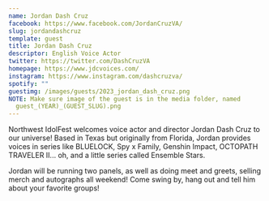 ```yaml
---
name: Jordan Dash Cruz
facebook: https://www.facebook.com/JordanCruzVA/
slug: jordandashcruz
template: guest
title: Jordan Dash Cruz
descriptor: English Voice Actor
twitter: https://twitter.com/DashCruzVA
homepage: https://www.jdcvoices.com/
instagram: https://www.instagram.com/dashcruzva/
spotify: ""
guestimg: /images/guests/2023_jordan_dash_cruz.png
NOTE: Make sure image of the guest is in the media folder, named
  guest_(YEAR)_(GUEST_SLUG).png
---
```

Northwest IdolFest welcomes voice actor and director Jordan Dash Cruz to our universe! Based in Texas but originally from Florida, Jordan provides voices in series like BLUELOCK, Spy x Family, Genshin Impact, OCTOPATH TRAVELER II... oh, and a little series called Ensemble Stars.

Jordan will be running two panels, as well as doing meet and greets, selling merch and autographs all weekend! Come swing by, hang out and tell him about your favorite groups!